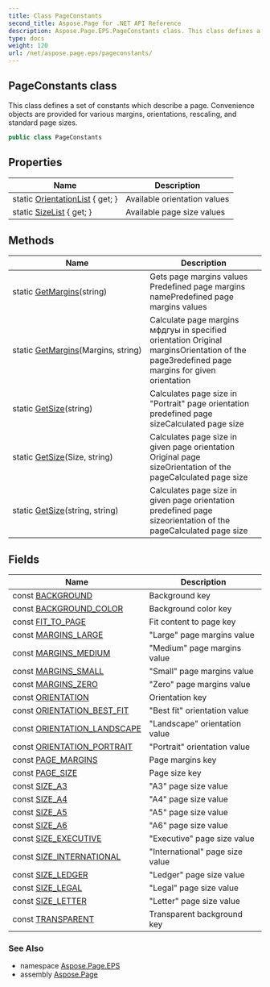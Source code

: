 ```yaml
---
title: Class PageConstants
second_title: Aspose.Page for .NET API Reference
description: Aspose.Page.EPS.PageConstants class. This class defines a set of constants which describe a page. Convenience objects are provided for various margins orientations rescaling and standard page sizes
type: docs
weight: 120
url: /net/aspose.page.eps/pageconstants/
---
```

## PageConstants class

This class defines a set of constants which describe a page. Convenience objects are provided for various margins, orientations, rescaling, and standard page sizes.

```csharp
public class PageConstants
```

## Properties

| Name | Description |
| --- | --- |
| static [OrientationList](../../aspose.page.eps/pageconstants/orientationlist/) { get; } | Available orientation values |
| static [SizeList](../../aspose.page.eps/pageconstants/sizelist/) { get; } | Available page size values |

## Methods

| Name | Description |
| --- | --- |
| static [GetMargins](../../aspose.page.eps/pageconstants/getmargins/#getmargins_1)(string) | Gets page margins values Predefined page margins namePredefined page margins values |
| static [GetMargins](../../aspose.page.eps/pageconstants/getmargins/#getmargins)(Margins, string) | Calculate page margins мфдгуы in specified orientation Original marginsOrientation of the pageЗredefined page margins for given orientation |
| static [GetSize](../../aspose.page.eps/pageconstants/getsize/#getsize_1)(string) | Calculates page size in "Portrait" page orientation predefined page sizeCalculated page size |
| static [GetSize](../../aspose.page.eps/pageconstants/getsize/#getsize)(Size, string) | Calculates page size in given page orientation Original page sizeOrientation of the pageCalculated page size |
| static [GetSize](../../aspose.page.eps/pageconstants/getsize/#getsize_2)(string, string) | Calculates page size in given page orientation predefined page sizeorientation of the pageCalculated page size |

## Fields

| Name | Description |
| --- | --- |
| const [BACKGROUND](../../aspose.page.eps/pageconstants/background/) | Background key |
| const [BACKGROUND_COLOR](../../aspose.page.eps/pageconstants/background_color/) | Background color key |
| const [FIT_TO_PAGE](../../aspose.page.eps/pageconstants/fit_to_page/) | Fit content to page key |
| const [MARGINS_LARGE](../../aspose.page.eps/pageconstants/margins_large/) | "Large" page margins value |
| const [MARGINS_MEDIUM](../../aspose.page.eps/pageconstants/margins_medium/) | "Medium" page margins value |
| const [MARGINS_SMALL](../../aspose.page.eps/pageconstants/margins_small/) | "Small" page margins value |
| const [MARGINS_ZERO](../../aspose.page.eps/pageconstants/margins_zero/) | "Zero" page margins value |
| const [ORIENTATION](../../aspose.page.eps/pageconstants/orientation/) | Orientation key |
| const [ORIENTATION_BEST_FIT](../../aspose.page.eps/pageconstants/orientation_best_fit/) | "Best fit" orientation value |
| const [ORIENTATION_LANDSCAPE](../../aspose.page.eps/pageconstants/orientation_landscape/) | "Landscape" orientation value |
| const [ORIENTATION_PORTRAIT](../../aspose.page.eps/pageconstants/orientation_portrait/) | "Portrait" orientation value |
| const [PAGE_MARGINS](../../aspose.page.eps/pageconstants/page_margins/) | Page margins key |
| const [PAGE_SIZE](../../aspose.page.eps/pageconstants/page_size/) | Page size key |
| const [SIZE_A3](../../aspose.page.eps/pageconstants/size_a3/) | "A3" page size value |
| const [SIZE_A4](../../aspose.page.eps/pageconstants/size_a4/) | "A4" page size value |
| const [SIZE_A5](../../aspose.page.eps/pageconstants/size_a5/) | "A5" page size value |
| const [SIZE_A6](../../aspose.page.eps/pageconstants/size_a6/) | "A6" page size value |
| const [SIZE_EXECUTIVE](../../aspose.page.eps/pageconstants/size_executive/) | "Executive" page size value |
| const [SIZE_INTERNATIONAL](../../aspose.page.eps/pageconstants/size_international/) | "International" page size value |
| const [SIZE_LEDGER](../../aspose.page.eps/pageconstants/size_ledger/) | "Ledger" page size value |
| const [SIZE_LEGAL](../../aspose.page.eps/pageconstants/size_legal/) | "Legal" page size value |
| const [SIZE_LETTER](../../aspose.page.eps/pageconstants/size_letter/) | "Letter" page size value |
| const [TRANSPARENT](../../aspose.page.eps/pageconstants/transparent/) | Transparent background key |

### See Also

* namespace [Aspose.Page.EPS](../../aspose.page.eps/)
* assembly [Aspose.Page](../../)


